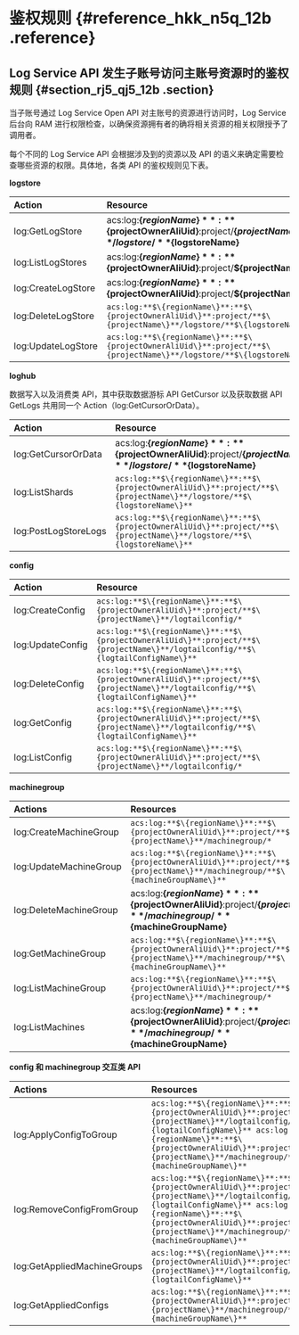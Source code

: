 # 鉴权规则 {#reference_hkk_n5q_12b .reference}

## Log Service API 发生子账号访问主账号资源时的鉴权规则 {#section_rj5_qj5_12b .section}

当子账号通过 Log Service Open API 对主账号的资源进行访问时，Log Service 后台向 RAM 进行权限检查，以确保资源拥有者的确将相关资源的相关权限授予了调用者。

每个不同的 Log Service API 会根据涉及到的资源以及 API 的语义来确定需要检查哪些资源的权限。具体地，各类 API 的鉴权规则见下表。

**logstore**

|Action|Resource|
|:-----|:-------|
|log:GetLogStore|acs:log:**$\{regionName\}**:**$\{projectOwnerAliUid\}**:project/**$\{projectName\}**/logstore/**$\{logstoreName\}**|
|log:ListLogStores|acs:log:**$\{regionName\}**:**$\{projectOwnerAliUid\}**:project/**$\{projectName\}**/logstore/\*|
|log:CreateLogStore|acs:log:**$\{regionName\}**:**$\{projectOwnerAliUid\}**:project/**$\{projectName\}**/logstore/\*|
|log:DeleteLogStore|`acs:log:**$\{regionName\}**:**$\{projectOwnerAliUid\}**:project/**$\{projectName\}**/logstore/**$\{logstoreName\}**`|
|log:UpdateLogStore|`acs:log:**$\{regionName\}**:**$\{projectOwnerAliUid\}**:project/**$\{projectName\}**/logstore/**$\{logstoreName\}**`|

**loghub**

数据写入以及消费类 API，其中获取数据游标 API GetCursor 以及获取数据 API GetLogs 共用同一个 Action（log:GetCursorOrData）。

|Action|Resource|
|:-----|:-------|
|log:GetCursorOrData|acs:log:**$\{regionName\}**:**$\{projectOwnerAliUid\}**:project/**$\{projectName\}**/logstore/**$\{logstoreName\}**|
|log:ListShards|`acs:log:**$\{regionName\}**:**$\{projectOwnerAliUid\}**:project/**$\{projectName\}**/logstore/**$\{logstoreName\}**`|
|log:PostLogStoreLogs|`acs:log:**$\{regionName\}**:**$\{projectOwnerAliUid\}**:project/**$\{projectName\}**/logstore/**$\{logstoreName\}**`|

**config**

|Action|Resource|
|:-----|:-------|
|log:CreateConfig|`acs:log:**$\{regionName\}**:**$\{projectOwnerAliUid\}**:project/**$\{projectName\}**/logtailconfig/*`|
|log:UpdateConfig|`acs:log:**$\{regionName\}**:**$\{projectOwnerAliUid\}**:project/**$\{projectName\}**/logtailconfig/**$\{logtailConfigName\}**`|
|log:DeleteConfig|`acs:log:**$\{regionName\}**:**$\{projectOwnerAliUid\}**:project/**$\{projectName\}**/logtailconfig/**$\{logtailConfigName\}**`|
|log:GetConfig|`acs:log:**$\{regionName\}**:**$\{projectOwnerAliUid\}**:project/**$\{projectName\}**/logtailconfig/**$\{logtailConfigName\}**`|
|log:ListConfig|`acs:log:**$\{regionName\}**:**$\{projectOwnerAliUid\}**:project/**$\{projectName\}**/logtailconfig/*`|

**machinegroup**

|Actions|Resources|
|:------|:--------|
|log:CreateMachineGroup|`acs:log:**$\{regionName\}**:**$\{projectOwnerAliUid\}**:project/**$\{projectName\}**/machinegroup/*`|
|log:UpdateMachineGroup|`acs:log:**$\{regionName\}**:**$\{projectOwnerAliUid\}**:project/**$\{projectName\}**/machinegroup/**$\{machineGroupName\}**`|
|log:DeleteMachineGroup|acs:log:**$\{regionName\}**:**$\{projectOwnerAliUid\}**:project/**$\{projectName\}**/machinegroup/**$\{machineGroupName\}**|
|log:GetMachineGroup|`acs:log:**$\{regionName\}**:**$\{projectOwnerAliUid\}**:project/**$\{projectName\}**/machinegroup/**$\{machineGroupName\}**`|
|log:ListMachineGroup|`acs:log:**$\{regionName\}**:**$\{projectOwnerAliUid\}**:project/**$\{projectName\}**/machinegroup/*`|
|log:ListMachines|acs:log:**$\{regionName\}**:**$\{projectOwnerAliUid\}**:project/**$\{projectName\}**/machinegroup/**$\{machineGroupName\}**|

**config 和 machinegroup 交互类 API**

|Actions|Resources|
|:------|:--------|
|log:ApplyConfigToGroup|`acs:log:**$\{regionName\}**:**$\{projectOwnerAliUid\}**:project/**$\{projectName\}**/logtailconfig/**$\{logtailConfigName\}** acs:log:**$\{regionName\}**:**$\{projectOwnerAliUid\}**:project/**$\{projectName\}**/machinegroup/**$\{machineGroupName\}**`|
|log:RemoveConfigFromGroup|`acs:log:**$\{regionName\}**:**$\{projectOwnerAliUid\}**:project/**$\{projectName\}**/logtailconfig/**$\{logtailConfigName\}** acs:log:**$\{regionName\}**:**$\{projectOwnerAliUid\}**:project/**$\{projectName\}**/machinegroup/**$\{machineGroupName\}**`|
|log:GetAppliedMachineGroups|`acs:log:**$\{regionName\}**:**$\{projectOwnerAliUid\}**:project/**$\{projectName\}**/logtailconfig/**$\{logtailConfigName\}**`|
|log:GetAppliedConfigs|`acs:log:**$\{regionName\}**:**$\{projectOwnerAliUid\}**:project/**$\{projectName\}**/machinegroup/**$\{machineGroupName\}**`|

